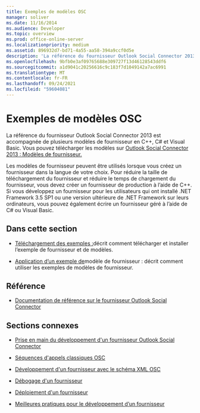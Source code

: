 ```yaml
---
title: Exemples de modèles OSC
manager: soliver
ms.date: 11/16/2014
ms.audience: Developer
ms.topic: overview
ms.prod: office-online-server
ms.localizationpriority: medium
ms.assetid: 896932d7-bd71-4a55-aa58-394a9ccf0d5e
description: 'La référence du fournisseur Outlook Social Connector 2013 est accompagnée de plusieurs modèles de fournisseur en C++, C# et Visual Basic. Vous pouvez télécharger les modèles sur Outlook Social Connector 2013 : Modèles de fournisseur.'
ms.openlocfilehash: 9bfb0e3af09765688e309727f13d46128543ddf6
ms.sourcegitcommit: a1d9041c20256616c9c183f7d1049142a7ac6991
ms.translationtype: MT
ms.contentlocale: fr-FR
ms.lasthandoff: 09/24/2021
ms.locfileid: "59604081"
---
```

# <a name="osc-sample-templates"></a>Exemples de modèles OSC

La référence du fournisseur Outlook Social Connector 2013 est accompagnée de plusieurs modèles de fournisseur en C++, C# et Visual Basic. Vous pouvez télécharger les modèles sur [Outlook Social Connector 2013 : Modèles de fournisseur.](https://code.msdn.microsoft.com/Outlook-Social-Connector-73fd8d2c)
  
Les modèles de fournisseur peuvent être utilisés lorsque vous créez un fournisseur dans la langue de votre choix. Pour réduire la taille de téléchargement du fournisseur et réduire le temps de chargement du fournisseur, vous devez créer un fournisseur de production à l’aide de C++. Si vous développez un fournisseur pour les utilisateurs qui ont installé .NET Framework 3.5 SP1 ou une version ultérieure de .NET Framework sur leurs ordinateurs, vous pouvez également écrire un fournisseur géré à l’aide de C# ou Visual Basic.
  
## <a name="in-this-section"></a>Dans cette section

- [Téléchargement des exemples :](downloading-the-samples.md)décrit comment télécharger et installer l’exemple de fournisseur et de modèles.
    
- [Application d’un exemple de](applying-a-sample-provider-template.md)modèle de fournisseur : décrit comment utiliser les exemples de modèles de fournisseur.
    
## <a name="reference"></a>Référence

- [Documentation de référence sur le fournisseur Outlook Social Connector](outlook-social-connector-provider-reference-0.md)
  
## <a name="related-sections"></a>Sections connexes

- [Prise en main du développement d'un fournisseur Outlook Social Connector](getting-started-with-developing-an-outlook-social-connector-provider.md)
  
- [Séquences d'appels classiques OSC](osc-typical-calling-sequences.md)
  
- [Développement d'un fournisseur avec le schéma XML OSC](developing-a-provider-with-the-osc-xml-schema.md)
  
- [Débogage d'un fournisseur](debugging-a-provider.md)
  
- [Déploiement d'un fournisseur](deploying-a-provider.md)
  
- [Meilleures pratiques pour le développement d’un fournisseur](best-practices-for-developing-a-provider.md)
  

